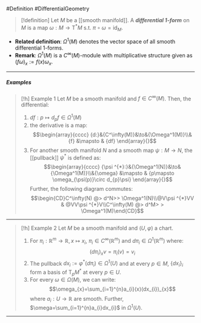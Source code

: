 #Definition #DifferentialGeometry 
> [!definition]
> Let $M$ be a [[smooth manifold]]. A ***differential 1-form*** on $M$ is a map $\omega:M\to \text{T}^{*}M$ s.t. $\pi \circ \omega=\text{id}_{M}$.
- **Related definition**: $\Omega^1(M)$ denotes the vector space of all smooth differential 1-forms. 
- **Remark**: $\Omega^1(M)$ is a $C^\infty(M)$-module with multiplicative structure given as $(f\omega)_{x}:=f(x)\omega_{x}$.
---
##### Examples
> [!h] Example 1
> Let $M$ be a smooth manifold and $f\in C^\infty(M)$. Then, the differential:
> 1. $df:p\mapsto d_{p}f\in \Omega^1(M)$
> 2. the derivative is a map: $$\begin{array}{cccc} {d:}&{C^\infty(M)}&\to&{\Omega^1(M)}\\&{f} &\mapsto & {df} \end{array}{}$$
> 3. For another smooth manifold $N$ and a smooth map $\psi:M\to N$, the [[pullback]] $\psi ^{*}$ is defined as: $$\begin{array}{cccc} {\psi ^{*}:}&{\Omega^1(N)}&\to&{\Omega^1(M)}\\&{\omega} &\mapsto & {p\mapsto \omega_{\psi(p)}\circ d_{p}\psi} \end{array}{}$$
>    Further, the following diagram commutes:
>    $$\begin{CD}C^\infty(N) @> d^N>> \Omega^1(N)\\@V\psi ^{*}VV & @VV\psi ^{*}V\\C^\infty(M) @> d^M> > \Omega^1(M)\end{CD}$$

---
> [!h] Example 2
> Let $M$ be a smooth manifold and $(U,\varphi)$ a chart. 
> 1. For $\pi_{i}:\mathbb{R}^m\to \mathbb{R}, x\mapsto x_{i}$, $\pi_{i}\in C^\infty(\mathbb{R}^m)$ and $d\pi_{i}\in \Omega^1(\mathbb{R}^m)$ where: $$(d\pi_{i})_{x}v =\pi_{i}(v)=v_{i}$$
> 2. The pullback $dx_{i}:=\varphi ^{*}(d\pi_{i})\in\Omega^1(U)$ and at every $p\in M$, $\{ dx_{i} \}_{i}$ form a basis of $\text{T}_{p}M^{*}$ at every $p\in U$.
> 3. For every $\omega\in \Omega(M)$, we can write: $$\omega_{x}=\sum_{i=1}^{n}a_{i}(x)(dx_{i})_{x}$$where $a_{i}:U\to \mathbb{R}$ are smooth. Further, $\omega=\sum_{i=1}^{n}a_{i}dx_{i}$ in $\Omega^1(U)$. 
---

